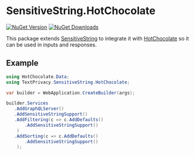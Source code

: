 # SensitiveString.HotChocolate
[![NuGet Version](http://img.shields.io/nuget/v/SensitiveString.HotChocolate.svg?style=for-the-badge&logo=nuget)](https://www.nuget.org/packages/SensitiveString.HotChocolate/) [![NuGet Downloads](https://img.shields.io/nuget/dt/SensitiveString.HotChocolate.svg?style=for-the-badge&logo=nuget)](https://www.nuget.org/packages/SensitiveString.HotChocolate/)

This package extends [SensitiveString](https://www.nuget.org/packages/SensitiveString) to integrate it with [HotChocolate](https://www.nuget.org/packages/HotChocolate/) so it can be used in inputs and responses.

## Example

```c#
using HotChocolate.Data;
using TextPrivacy.SensitiveString.HotChocolate;

var builder = WebApplication.CreateBuilder(args);

builder.Services
   .AddGraphQLServer()
   .AddSensitiveStringSupport()
   .AddFiltering(c => c.AddDefaults()
       .AddSensitiveStringSupport()
    )
   .AddSorting(c => c.AddDefaults()
       .AddSensitiveStringSupport()
    );
```